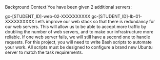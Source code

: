 Background Context
You have been given 2 additional servers:

gc-[STUDENT_ID]-web-02-XXXXXXXXXX
gc-[STUDENT_ID]-lb-01-XXXXXXXXXX
Let’s improve our web stack so that there is redundancy for our web servers.
This will allow us to be able to accept more traffic by doubling the number of web servers, and to make our infrastructure more reliable. 
If one web server fails, we will still have a second one to handle requests.
For this project, you will need to write Bash scripts to automate your work.
All scripts must be designed to configure a brand new Ubuntu server to match the task requirements.
